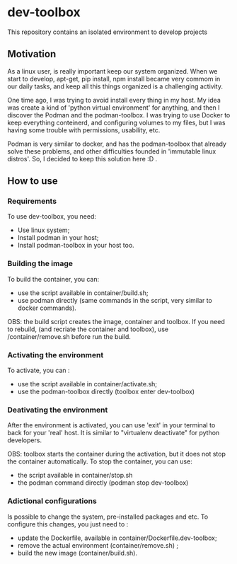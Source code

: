 # dev-toolbox
This repository contains an isolated environment to develop projects

## Motivation

As a linux user, is really important keep our system organized. When we start to develop,
apt-get, pip install, npm install became very commom in our daily tasks, and keep all this
things organized is a challenging activity.

One time ago, I was trying to avoid install every thing in my host. My idea was create a
kind of 'python virtual environment' for anything, and then I discover the Podman and the
podman-toolbox. I was trying to use Docker to keep everything conteinerd, and configuring
volumes to my files, but I was having some trouble with permissions, usability, etc.

Podman is very similar to docker, and has the podman-toolbox that already solve these problems,
and other difficulties founded in 'immutable linux distros'. So, I decided to keep this
solution here :D .

## How to use

### Requirements

To use dev-toolbox, you need:

* Use linux system;
* Install podman in your host;
* Install podman-toolbox in your host too.

### Building the image

To build the container, you can:
* use the script available in container/build.sh;
* use podman directly (same commands in the script, very similar to docker commands).

OBS: the build script creates the image, container and toolbox. If you need
to rebuild, (and recriate the container and toolbox), use /container/remove.sh
before run the build.

### Activating the environment

To activate, you can :
* use the script available in container/activate.sh; 
* use the podman-toolbox directly (toolbox enter dev-toolbox)

### Deativating the environment

After the environment is activated, you can use 'exit' in your terminal to
back for your 'real' host. It is similar to "virtualenv deactivate" for python
developers.

OBS: toolbox starts the container during the activation, but it does not stop
the container automatically. To stop the container, you can use:
* the script available in container/stop.sh
* the podman command directly (podman stop dev-toolbox)

### Adictional configurations

Is possible to change the system, pre-installed packages and etc. To
configure this changes, you just need to :
* update the Dockerfile, available in container/Dockerfile.dev-toolbox;
* remove the actual environment (container/remove.sh) ;
* build the new image (container/build.sh).

